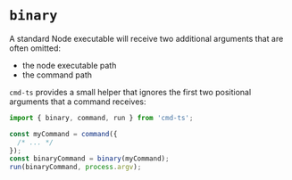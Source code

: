 # `binary`

A standard Node executable will receive two additional arguments that are often omitted:

- the node executable path
- the command path

`cmd-ts` provides a small helper that ignores the first two positional arguments that a command receives:

```ts
import { binary, command, run } from 'cmd-ts';

const myCommand = command({
  /* ... */
});
const binaryCommand = binary(myCommand);
run(binaryCommand, process.argv);
```
